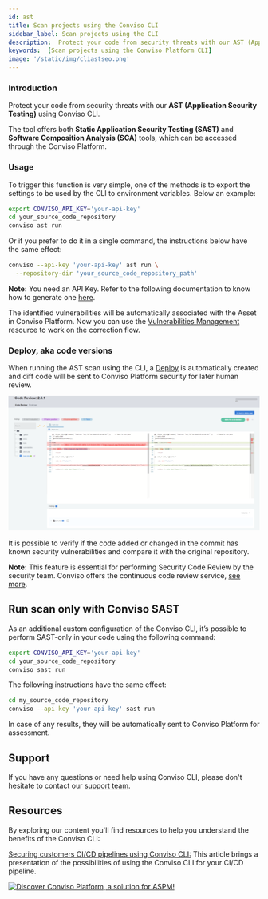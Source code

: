 ```yaml
---
id: ast
title: Scan projects using the Conviso CLI
sidebar_label: Scan projects using the CLI
description:  Protect your code from security threats with our AST (Application Security Testing) using Conviso CLI. Know more about!
keywords:  [Scan projects using the Conviso Platform CLI]
image: '/static/img/cliastseo.png'
---
```


### Introduction

Protect your code from security threats with our **AST (Application Security Testing)** using Conviso CLI.

The tool offers both **Static Application Security Testing (SAST)** and **Software Composition Analysis (SCA)** tools, which can be accessed through the Conviso Platform.


### Usage

To trigger this function is very simple, one of the methods is to export the settings to be used by the CLI to environment variables. Below an example:

```bash
export CONVISO_API_KEY='your-api-key'
cd your_source_code_repository
conviso ast run
```

Or if you prefer to do it in a single command, the instructions below have the same effect:

```bash
conviso --api-key 'your-api-key' ast run \
  --repository-dir 'your_source_code_repository_path'
```

**Note:** You need an API Key. Refer to the following documentation to know how to generate one [here](/cli/installation#authentication).

The identified vulnerabilities will be automatically associated with the Asset in Conviso Platform. Now you can use the [Vulnerabilities Management](../general/vulnerabilities_management.md) resource to work on the correction flow.

### Deploy, aka code versions

When running the AST scan using the CLI, a [Deploy](../guides/code-review-strategies.md) is automatically created and diff code will be sent to Conviso Platform security for later human review.

<div style={{textAlign: 'center'}}>

[![img](../../static/img/cli-ast1.png 'Conviso Platform security Code Review')](https://cta-service-cms2.hubspot.com/web-interactives/public/v1/track/redirect?encryptedPayload=AVxigLKtcWzoFbzpyImNNQsXC9S54LjJuklwM39zNd7hvSoR%2FVTX%2FXjNdqdcIIDaZwGiNwYii5hXwRR06puch8xINMyL3EXxTMuSG8Le9if9juV3u%2F%2BX%2FCKsCZN1tLpW39gGnNpiLedq%2BrrfmYxgh8G%2BTcRBEWaKasQ%3D&webInteractiveContentId=125788977029&portalId=5613826)

</div>

It is possible to verify if the code added or changed in the commit has known security vulnerabilities and compare it with the original repository.

**Note:** This feature is essential for performing Security Code Review by the security team. Conviso offers the continuous code review service, [see more](https://bit.ly/457M2Cb).


## Run scan only with Conviso SAST

As an additional custom configuration of the Conviso CLI, it’s possible to perform SAST-only in your code using the following command:

```bash
export CONVISO_API_KEY='your-api-key'
cd your_source_code_repository
conviso sast run
```

The following instructions have the same effect:

```bash
cd my_source_code_repository
conviso --api-key 'your-api-key' sast run
```

In case of any results, they will be automatically sent to Conviso Platform for assessment.

## Support
If you have any questions or need help using Conviso CLI, please don't hesitate to contact our [support team](mailto:support@convisoappsec.com).

## Resources
By exploring our content you'll find resources to help you understand the benefits of the Conviso CLI:

[Securing customers CI/CD pipelines using Conviso CLI:](https://bit.ly/3LS1oD7) This article brings a presentation of the possibilities of using the Conviso CLI for your CI/CD pipeline.

[![Discover Conviso Platform, a solution for ASPM!](https://no-cache.hubspot.com/cta/default/5613826/interactive-125788977029.png)](https://cta-service-cms2.hubspot.com/web-interactives/public/v1/track/redirect?encryptedPayload=AVxigLKtcWzoFbzpyImNNQsXC9S54LjJuklwM39zNd7hvSoR%2FVTX%2FXjNdqdcIIDaZwGiNwYii5hXwRR06puch8xINMyL3EXxTMuSG8Le9if9juV3u%2F%2BX%2FCKsCZN1tLpW39gGnNpiLedq%2BrrfmYxgh8G%2BTcRBEWaKasQ%3D&webInteractiveContentId=125788977029&portalId=5613826)
